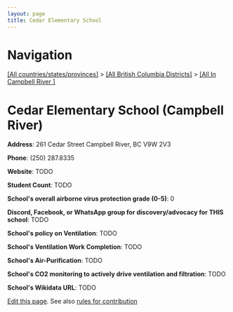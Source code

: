 ```yaml
---
layout: page
title: Cedar Elementary School
---
```

# Navigation

[[All countries/states/provinces]](../../..) > [[All British Columbia Districts]](../..) > [[All In Campbell River ]](..)

# Cedar Elementary School (Campbell River)

**Address**: 261 Cedar Street Campbell River, BC V9W 2V3

**Phone**: (250) 287.8335

**Website**: TODO

**Student Count**: TODO

**School's overall airborne virus protection grade (0-5)**: 0

**Discord, Facebook, or WhatsApp group for discovery/advocacy for THIS school**: TODO

**School's policy on Ventilation**: TODO

**School's Ventilation Work Completion**: TODO

**School's Air-Purification**: TODO

**School's CO2 monitoring to actively drive ventilation and filtration**: TODO

**School's Wikidata URL**: TODO


[Edit this page](https://github.com/ventilate-schools/BC/edit/main/./Campbell_River/Cedar_Elementary_School.md). See also [rules for contribution](../../../contribution-rules/)